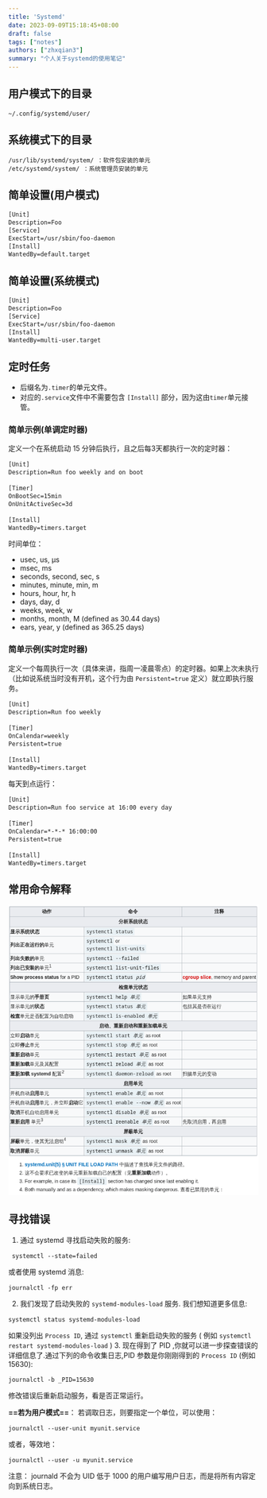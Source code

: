 ```yaml
---
title: 'Systemd'
date: 2023-09-09T15:18:45+08:00
draft: false
tags: ["notes"]
authors: ["zhxqian3"]
summary: "个人关于systemd的使用笔记"
---
```


## 用户模式下的目录

```
~/.config/systemd/user/
```

## 系统模式下的目录

```
/usr/lib/systemd/system/ ：软件包安装的单元
/etc/systemd/system/ ：系统管理员安装的单元
```

## 简单设置(用户模式)

```
[Unit] 
Description=Foo 
[Service] 
ExecStart=/usr/sbin/foo-daemon 
[Install] 
WantedBy=default.target
```

## 简单设置(系统模式)

```
[Unit] 
Description=Foo 
[Service] 
ExecStart=/usr/sbin/foo-daemon 
[Install] 
WantedBy=multi-user.target
```

## 定时任务

- 后缀名为`.timer`的单元文件。
- 对应的`.service`文件中不需要包含 `[Install]` 部分，因为这由`timer`单元接管。

### 简单示例(单调定时器)

定义一个在系统启动 15 分钟后执行，且之后每3天都执行一次的定时器：

```
[Unit]
Description=Run foo weekly and on boot

[Timer]
OnBootSec=15min
OnUnitActiveSec=3d 

[Install]
WantedBy=timers.target
```

时间单位：

- usec, us, µs
- msec, ms
- seconds, second, sec, s
- minutes, minute, min, m
- hours, hour, hr, h
- days, day, d
- weeks, week, w
- months, month, M (defined as 30.44 days)
- ears, year, y (defined as 365.25 days)

### 简单示例(实时定时器)

定义一个每周执行一次（具体来讲，指周一凌晨零点）的定时器。如果上次未执行（比如说系统当时没有开机，这个行为由 `Persistent=true` 定义）就立即执行服务。

```
[Unit]
Description=Run foo weekly

[Timer]
OnCalendar=weekly
Persistent=true

[Install]
WantedBy=timers.target
```

每天到点运行：
```
[Unit]
Description=Run foo service at 16:00 every day

[Timer]
OnCalendar=*-*-* 16:00:00
Persistent=true

[Install]
WantedBy=timers.target
```

## 常用命令解释

![systemd-img1](systemd-img1.png)

## 寻找错误

1.  通过 systemd 寻找启动失败的服务:

```
 systemctl --state=failed
```

或者使用 systemd 消息:

```
journalctl -fp err
```

2.  我们发现了启动失败的 `systemd-modules-load` 服务. 我们想知道更多信息:

```
systemctl status systemd-modules-load
```

如果没列出 `Process ID`, 通过 `systemctl` 重新启动失败的服务 ( 例如 `systemctl restart systemd-modules-load` )
3\. 现在得到了 PID ,你就可以进一步探查错误的详细信息了.通过下列的命令收集日志,PID 参数是你刚刚得到的 `Process ID` (例如 15630):

```
journalctl -b _PID=15630
```

修改错误后重新启动服务，看是否正常运行。

**==若为用户模式==**：
若调取日志，则要指定一个单位，可以使用：

```
journalctl --user-unit myunit.service
```

或者，等效地：

```
journalctl --user -u myunit.service
```

注意： journald 不会为 UID 低于 1000 的用户编写用户日志，而是将所有内容定向到系统日志。